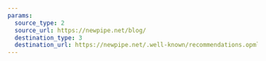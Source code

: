 ```yaml
---
params:
  source_type: 2
  source_url: https://newpipe.net/blog/
  destination_type: 3
  destination_url: https://newpipe.net/.well-known/recommendations.opml
---
```

